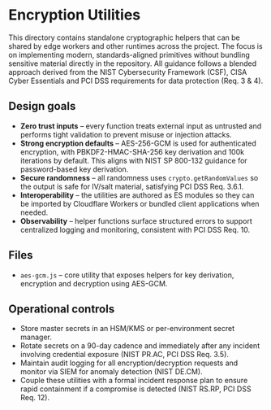 # Encryption Utilities

This directory contains standalone cryptographic helpers that can be shared by
edge workers and other runtimes across the project.  The focus is on
implementing modern, standards-aligned primitives without bundling sensitive
material directly in the repository.  All guidance follows a blended approach
derived from the NIST Cybersecurity Framework (CSF), CISA Cyber Essentials and
PCI DSS requirements for data protection (Req. 3 & 4).

## Design goals

- **Zero trust inputs** – every function treats external input as untrusted and
  performs tight validation to prevent misuse or injection attacks.
- **Strong encryption defaults** – AES-256-GCM is used for authenticated
  encryption, with PBKDF2-HMAC-SHA-256 key derivation and 100k iterations by
  default.  This aligns with NIST SP 800-132 guidance for password-based key
  derivation.
- **Secure randomness** – all randomness uses `crypto.getRandomValues` so the
  output is safe for IV/salt material, satisfying PCI DSS Req. 3.6.1.
- **Interoperability** – the utilities are authored as ES modules so they can be
  imported by Cloudflare Workers or bundled client applications when needed.
- **Observability** – helper functions surface structured errors to support
  centralized logging and monitoring, consistent with PCI DSS Req. 10.

## Files

- `aes-gcm.js` – core utility that exposes helpers for key derivation,
  encryption and decryption using AES-GCM.

## Operational controls

- Store master secrets in an HSM/KMS or per-environment secret manager.
- Rotate secrets on a 90-day cadence and immediately after any incident
  involving credential exposure (NIST PR.AC, PCI DSS Req. 3.5).
- Maintain audit logging for all encryption/decryption requests and monitor via
  SIEM for anomaly detection (NIST DE.CM).
- Couple these utilities with a formal incident response plan to ensure rapid
  containment if a compromise is detected (NIST RS.RP, PCI DSS Req. 12).

